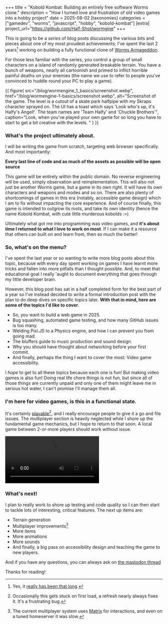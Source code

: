 +++
title = "Kobold Kombat: Building an entirely free software Worms clone."
description = "How I turned love and frustration of old video games into a hobby project"
date = 2025-08-02
[taxonomies]
categories = ["gamedev", "worms", "javascript", "hobby", "kobold-kombat"]
[extra]
project_url="https://github.com/Half-Shot/wormgine"
+++


This is going to be a *series* of blog posts discussing the various bits and pieces about one of my most proudest achievements;
I've spent the last 2 years[^1] working on building a fully functional clone of [Worms Armageddon](https://en.wikipedia.org/wiki/Worms_Armageddon).

For those less familiar with the series, you control a group of small characters on a island of randomly generated breakable terrain. You have
a bunch of weapons, nearly all cartoonish and primed to inflict horrible painful deaths on your enemies (the name we use to refer to people you've convinced
to huddle round your PC to play a game).

{{ figure(
    src="/blog/wormengine_1_basics/screenshot.webp",
    href="/blog/wormengine-1-basics/screenshot.webp",
    alt="Screenshot of the game. The level is a cutout of a skate park halfpipe with my Skraps character sprayed on. The UI has a toast which says 'Look who's up, it's Halfy's Angel!'. The team names are 'Team Halfy' and 'Chuckle Brothers'",
    caption="Look, when you've played your own game for so long you have to start to get a bit creative with the levels. "
) }}


### What's the project ultimately about.

I will be writing the game from scratch, targeting web browser specifically. And most importantly:

**Every last line of code and as much of the assets as possible will be open source**

This game will be entirely within the public domain. No reverse engineering will be used, simply observation and reimplementation. This will also not just be
another Worms game, but a game in its own right. It will have its own characters and weapons and modes and so on. There are also plenty of shortcomings of games
in this era (notably, accessible game design) which I am to fix without impacting the core experience. And of course finally, this game is intended to outgrow
its roots, and take its own identity (hence the name Kobold Kombat, with cute little murderous kobolds :>)

Ultimately what got me into programming was video games, and **it's about time I returned to what I love to work on most**. If I can make it a resource
that others can built on and learn from, then so much the better!

### So, what's on the menu?

I've spent the last year or so wanting to write more blog posts about this topic, because with every day spent working on games I have learnt more tricks and
fallen into more pitfalls than I thought possible. And, to meet that educational goal I really 'aught to document everything that goes through my little developer
brain.

However, this blog post has sat in a half completed form for the best part of a year so I've instead decided to write a formal introduction post with the plan to do
deep dives on specific topics later. **With that in mind, here are some of the topics I'd like to cover**.

 - So, you want to build a web game in 2025.
 - Bug squashing, automated game testing, and how many GitHub issues is too many.
 - Welding Pixi.JS to a Physics engine, and how I can prevent you from going mad.
 - The bluffers guide to music production and sound design.
 - Why you should have thought about networking before your first commit.
 - And finally, perhaps the thing I want to cover the most: Video game accessibility.


I *hope* to get to all these topics because each one is fun! But making video games is also fun! Doing real life chore things is not fun, but since all of those
things are currently unpaid and only one of them might leave me in serious hot water, I can't promise I'll manage them all.

### I'm here for video games, is this in a functional state.

It's certainly [playable](https://half-shot.github.io/wormgine/)[^2], and I really encourage people to give it a go and file issues. The multiplayer section
is heavily neglected while I shore up the fundamental game mechanics, but I hope to return to that soon. A local game between 2-or-more players should work without issue.


<video alt="Gameplay video" src="demo.webm" controls> </video>


### What's next!

I plan to really work to shore up testing and code quality so I can then start to tackle lots of interesting, critical features. The next up items are:

 - Terrain generation
 - Multiplayer improvements[^3]
 - More items
 - More animations
 - More sounds
 - And finally, a big pass on accessibility design and teaching the game to new players.

And if you have any questions, you can always ask on [the mastodon thread](https://mastodon.half-shot.uk/@halfy/halfy-fill-this-in)

Thanks for reading!

[^1]: Yes, it [really has been that long](https://github.com/Half-Shot/wormgine/tree/74656c1dac389043167f222f4e889111fb71df58). 
[^2]: Occasionally this gets stuck on first load, a refresh nearly always fixes it. It's a frustrating bug.
[^3]: The current multiplayer system uses [Matrix](https://matrix.org/) for interactions, and even on a tuned homeserver it was slow.